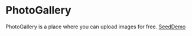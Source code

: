 # PhotoGallery
PhotoGallery is a place where you can upload images for free.
[SeedDemo](https://faiezwaseem.github.io/PhotoGallery/)

